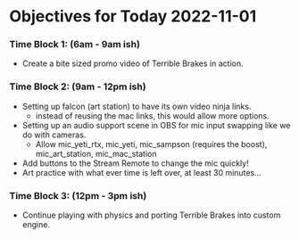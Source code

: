# Objectives for Today 2022-11-01

### Time Block 1: (6am - 9am ish)
- Create a bite sized promo video of Terrible Brakes in action.

### Time Block 2: (9am - 12pm ish)
- Setting up falcon (art station) to have its own video ninja links.
  - instead of reusing the mac links, this would allow more options.
- Setting up an audio support scene in OBS for mic input swapping like we do with cameras.
  - Allow mic_yeti_rtx, mic_yeti, mic_sampson (requires the boost), mic_art_station, mic_mac_station
- Add buttons to the Stream Remote to change the mic quickly!
- Art practice with what ever time is left over, at least 30 minutes...

### Time Block 3: (12pm - 3pm ish)
- Continue playing with physics and porting Terrible Brakes into custom engine.
